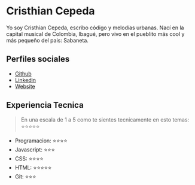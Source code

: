 # Cristhian Cepeda

Yo soy Cristhian Cepeda, escribo código y melodías urbanas. Nací en la capital musical de Colombia, Ibagué, pero vivo en el pueblito más cool y más pequeño del pais: Sabaneta.

## Perfiles sociales

- [Github](https://github.com/crishood/)
- [Linkedin](https://www.linkedin.com/in/cristhian-cepeda-r%C3%ADos-553b38121/)
- [Website](https://crishood.com/)

## Experiencia Tecnica
> En una escala de 1 a 5 como te sientes tecnicamente en esto temas:  ⭐️⭐️⭐️⭐️⭐️

- Programacion: ⭐️⭐️⭐️⭐️
- Javascript: ⭐️⭐️⭐️
- CSS: ⭐️⭐️⭐️⭐️
- HTML: ⭐️⭐️⭐️⭐️⭐️
- Git: ⭐️⭐️⭐️
